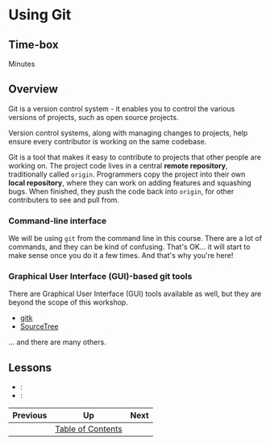 # Using Git

## Time-box

<XX> Minutes


## Overview

Git is a version control system - it enables you to control the various versions of projects, such as open source projects.

Version control systems, along with managing changes to projects, help ensure every contributor is working on the same codebase.

Git is a tool that makes it easy to contribute to projects that other people are
working on. The project code lives in a central **remote repository**, traditionally called
`origin`. Programmers copy the project into their own **local repository**,
where they can work on adding features and squashing bugs. When finished, they
push the code back into `origin`, for other contributers to see and pull from.

### Command-line interface

We will be using `git` from the command line in this course. There are a lot of commands, and they can be kind of confusing. That's OK... it will start to make sense once you do it a few times. And that's why you're here!

### Graphical User Interface (GUI)-based git tools

There are Graphical User Interface (GUI) tools available as well, but they are beyond the scope of this workshop.

* [gitk](https://lostechies.com/joshuaflanagan/2010/09/03/use-gitk-to-understand-git/)
* [SourceTree](https://www.sourcetreeapp.com/)

... and there are many others.


## Lessons

* [<lesson title>](./<filename>.md): <objective of lesson>
* [<lesson title>](./<filename>.md): <objective of lesson>


| Previous | Up | Next |
|:---------|:---:|-----:|
| [<prev title>](./<filename>.md) | [Table of Contents](./README.md) | [<next title>](./<filename>.md) |
